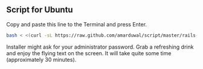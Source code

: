 ## Script for Ubuntu
Copy and paste this line to the Terminal and press Enter.
```sh
bash < <(curl -sL https://raw.github.com/amarduwal/script/master/rails-installation-script.sh)
```
Installer might ask for your administrator password.
Grab a refreshing drink and enjoy the flying text on the screen.
It will take quite some time (approximately 30 minutes). 
